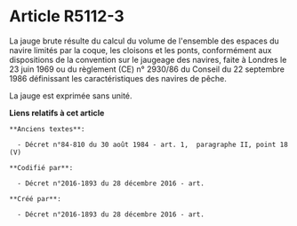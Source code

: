 # Article R5112-3

La jauge brute résulte du calcul du volume de l'ensemble des espaces du navire limités par la coque, les cloisons et les
ponts, conformément aux dispositions de la convention sur le jaugeage des navires, faite à Londres le 23 juin 1969 ou du
règlement (CE) n° 2930/86 du Conseil du 22 septembre 1986 définissant les caractéristiques des navires de pêche.

La jauge est exprimée sans unité.

**Liens relatifs à cet article**

	**Anciens textes**:

	  - Décret n°84-810 du 30 août 1984 - art. 1,  paragraphe II, point 18  (V)

	**Codifié par**:

	  - Décret n°2016-1893 du 28 décembre 2016 - art.

	**Créé par**:

	  - Décret n°2016-1893 du 28 décembre 2016 - art.
